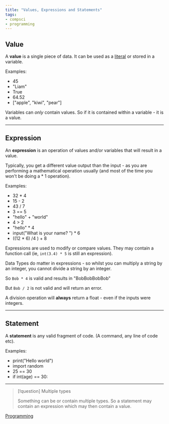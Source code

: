 ```yaml
---
title: "Values, Expressions and Statements"
tags:
- compsci
- programming
---
```



## Value
A **value** is a single piece of data.  It can be used as a [literal](sixth/CompSci/Programming/LiteralsVariablesConstants) or stored in a variable.

Examples:

- 45
- "Liam"
- True
- 64.52
- ["apple", "kiwi", "pear"]

Variables can *only* contain values. So if it is contained within a variable - it is a value.

---
## Expression
An **expression** is an operation of values and/or variables that will result in a value.

Typically, you get a different value output than the input - as you are performing a mathematical operation usually (and most of the time you won't  be doing a * 1 operation).

Examples:

- 32 * 4
- 15 - 2
- 43 / 7
- 3 == 5
- "hello" + "world"
- 4 > 2
- "hello" * 4
- input("What is your name? ") * 6
- ((12 * 6) /4 ) + 8

Expressions are used to modify or compare values. They may contain a function call (ie, `int(3.4) * 5` is still an expression).

Data Types do matter in expressions - so whilst you can multiply a string by an integer, you cannot divide a string by an integer.

So `Bob * 4` is valid and results in "BobBobBobBob"

But `Bob / 2` is not valid and will return an error.

A division operation will **always** return a float - even if the inputs were integers.

---
## Statement
A **statement** is any valid fragment of code. (A command, any line of code etc).

Examples:

- print("Hello world")
- import random
- 25 == 30
- if int(age) == 30:




---
> [!question] Multiple types 
>
>Something can be or contain multiple types. So a statement may contain an expression which may then contain a value.

[Programming](sixth/CompSci/Programming/ProgrammingMaster)